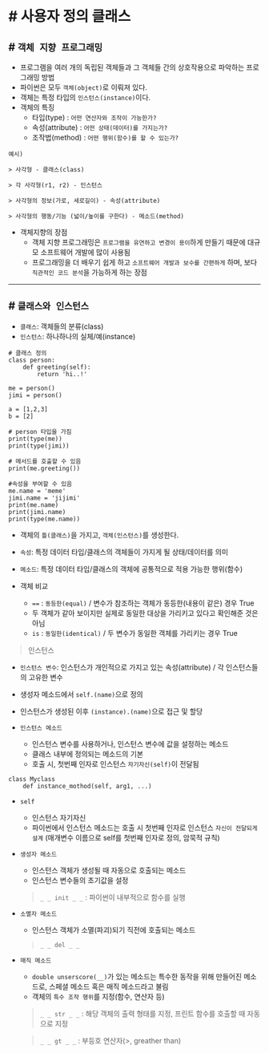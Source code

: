 # # 사용자 정의 클래스

## # `객체 지향 프로그래밍`
- 프로그램을 여러 개의 독립된 객체들과 그 객체들 간의 상호작용으로 파악하는 프로그래밍 방법
- 파이썬은 모두 `객체(object)`로 이뤄져 있다.
- 객체는 특정 타입의 `인스턴스(instance)`이다.
- 객체의 특징
    - 타입(type) : `어떤 연산자와 조작이 가능한가?`
    - 속성(attribute) : `어떤 상태(데이터)를 가지는가?`
    - 조작법(method) : `어떤 행위(함수)를 할 수 있는가?`

```
예시)

> 사각형 - 클래스(class)

> 각 사각형(r1, r2) - 인스턴스

> 사각형의 정보(가로, 세로길이) - 속성(attribute)

> 사각형의 행동/기능 (넓이/높이를 구한다) - 메소드(method)
```
- 객체지향의 장점
    - 객체 지향 프로그래밍은 `프로그램을 유연하고 변경이 용이`하게 만들기 때문에 대규모 소프트웨어 개발에 많이 사용됨
    - 프로그래밍을 더 배우기 쉽게 하고 `소프트웨어 개발과 보수를 간편하게` 하며, 보다 `직관적인 코드 분석`을 가능하게 하는 장점

---------------------------------------------

## # `클래스와 인스턴스`
- `클래스`: 객체들의 분류(class)
- `인스턴스`: 하나하나의 실체/예(instance)

```
# 클래스 정의
class person:
    def greeting(self):
        return 'hi..!'

me = person()
jimi = person()

a = [1,2,3]
b = [2]

# person 타입을 가짐
print(type(me))
print(type(jimi))

# 메서드를 호출할 수 있음
print(me.greeting())

#속성을 부여할 수 있음
me.name = 'meme'
jimi.name = 'jijimi'
print(me.name)
print(jimi.name)
print(type(me.name))
```
- 객체의 `틀(클래스)`을 가지고, `객체(인스턴스)`를 생성한다.

- `속성`: 특정 데이터 타입/클래스의 객체들이 가지게 될 상태/데이터를 의미
- `메소드`: 특정 데이터 타입/클래스의 객체에 공통적으로 적용 가능한 행위(함수)
- 객체 비교
    - `==` : `동등한(equal)` / 변수가 참조하는 객체가 동등한(내용이 같은) 경우 True
    - 두 객체가 같아 보이지만 실제로 동일한 대상을 가리키고 있다고 확인해준 것은 아님
    - `is` : `동일한(identical)` / 두 변수가 동일한 객체를 가리키는 경우 True

> 인스턴스
- `인스턴스 변수`: 인스턴스가 개인적으로 가지고 있는 속성(attribute) / 각 인스턴스들의 고유한 변수
- 생성자 메소드에서 `self.(name)`으로 정의
- 인스턴스가 생성된 이후 `(instance).(name)`으로 접근 및 할당

- `인스턴스 메소드`
    - 인스턴스 변수를 사용하거나, 인스턴스 변수에 값을 설정하는 메소드
    - 클래스 내부에 정의되는 메소드의 기본
    - 호출 시, 첫번째 인자로 인스턴스 `자기자신(self)`이 전달됨
```
class Myclass
    def instance_mothod(self, arg1, ...)
```

- `self`
    - 인스턴스 자기자신
    - 파이썬에서 인스턴스 메소드는 호출 시 첫번째 인자로 인스턴스 `자신이 전달되게 설계` (매개변수 이름으로 self를 첫번째 인자로 정의, 암묵적 규칙)

- `생성자 메소드`
    - 인스턴스 객체가 생성될 때 자동으로 호출되는 메소드
    - 인스턴스 변수들의 초기값을 설정
    
    > `_ _ init _ _` : 파이썬이 내부적으로 함수를 실행

- `소멸자 메소드`
    - 인스턴스 객체가 소멸(파괴)되기 직전에 호출되는 메소드
    > `_ _ del _ _`

- `매직 메소드`
    - `double unserscore(__)`가 있는 메소드는 특수한 동작을 위해 만들어진 메소드로, 스페셜 메소드 혹은 매직 메소드라고 불림
    - 객체의 `특수 조작 행위`를 지정(함수, 연산자 등)
    > `_ _ str _ _` : 해당 객체의 출력 형태를 지정, 프린트 함수를 호출할 때 자동으로 지정

    > `_ _ gt _ _` : 부등호 연산자(>, greather than)